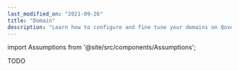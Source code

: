 ```yaml
---
last_modified_on: "2021-09-26"
title: "Domain"
description: "Learn how to configure and fine tune your domains on Qovery"
---
```

import Assumptions from '@site/src/components/Assumptions';

TODO



